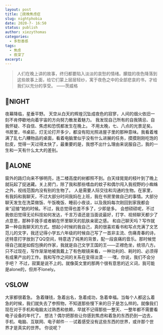 ```yaml
---
layout: post
title: 🌃夜晚焦虑症
slug: nightphobia
date: 2020-7- 16:50
status: publish
author: xiezythomas
categories: 
  - 多愁善感
tags:
  - 焦虑
  - 夜深了
excerpt: 
---
```

> 人们在晚上讲的故事，终归都要陷入淡淡的哀愁的情绪。朦胧的夜色降落到这些故事上面，给它们蒙上层层轻纱，寓于夜色之中的全部悲哀的书，才给我们以充分的享受。
> ——茨威格

## 🌙NIGHT

夜幕降临，星垂平野。
天空从白天的辉煌沉坠成夜色的寂寥，人间的烟火依旧一刻不肯停歇地向着宇宙的方向努力散发着魅力。
我发现自己所有的自我猜忌、自我怀疑、不自信、焦虑和恐慌都发生在晚上。
不用太晚，七、八点的光景足矣。书房里，书桌前，灯无论打开多少，都没有阳光照进屋子里的那种意味。我看着堆满了乱七八糟物品的桌面，看着电脑里似乎没有什么进展的任务，摸摸刚刚吃饱的肚皮，觉得一天过得太快了，最重要的是，我想不出什么理由来说服自己，我的一生和一天有什么太大的差别。

## 🚶ALONE

窗外的路灯向来不够明亮，连二楼高度的树都照不到。白天绿晃晃的枝叶到了晚上就玩起了捉迷藏。关上房门，除了我和那些嗜血的蚊子和偶尔闯入我视野的小蜘蛛之外，视线范围内没有别的生物了。
人是需要人际交往和沟通的生物。在家里，有我妈和我聊天，不过大部分时间我妈在上班，我在书房里做自己的事情。大部分聊天发生在洗菜做饭、午饭晚饭、睡前小夜谈，以及我妈每次刚回到家我都会来“迎接”她的时候。不过，我总觉得也差不多了，少即是多。
会想硕硕呢，不过我依旧觉得无论科技如何发达，千言万语还是当面说最好，打字、视频聊天都少了点意思，那种手挽手或者躺在怀里聊天的肌肤亲密之感。
和自己聊天吗？写作就算一种自我聊天的方式。想起小时候的我自己，真的很喜欢看书和写点充满了文艺范儿的文字，我还记得小学五六年级的时候自己写了一首非主流、伤痛青春的诗，还特意打字放到了QQ空间，特意选了纯黑的背景，配一段哀痛的音乐。那时候觉得自己就是如假包换的作家，我就是自己文学王国的王——正襟危坐，统领八方。
只不过现在，写作渐渐地被我戴上了有色眼镜来看，一种功利的、耗时的、必须得有成果产出的工作。我和写作之间的关系在变得淡漠··· ····嘿，你说，我们不会分手吧？
不过，寂寞是说不上的。就像英文里的那两个很有意思的近义词，我可能是alone的，但并不lonely。

## 💡SLOW

大家都很着急。
急着赚钱，急着出名，急着成功，急着幸福。当每个人都这么着急的时候，我们就失去了参照物，不知道那些慢下来的日子是怎么样的。就像我们现在对于手机和电脑太过熟悉和依赖，早就不记得那些一整天、一整年都不需要看电子设备的年代了。
想法？偶尔把那些让你感到焦虑和着急的东西扔到一边去，手机、电脑、互联网、电子邮件··· ···试着感受没有这些东西的世界，或许那个世界才是真实的世界。
你说呢？

